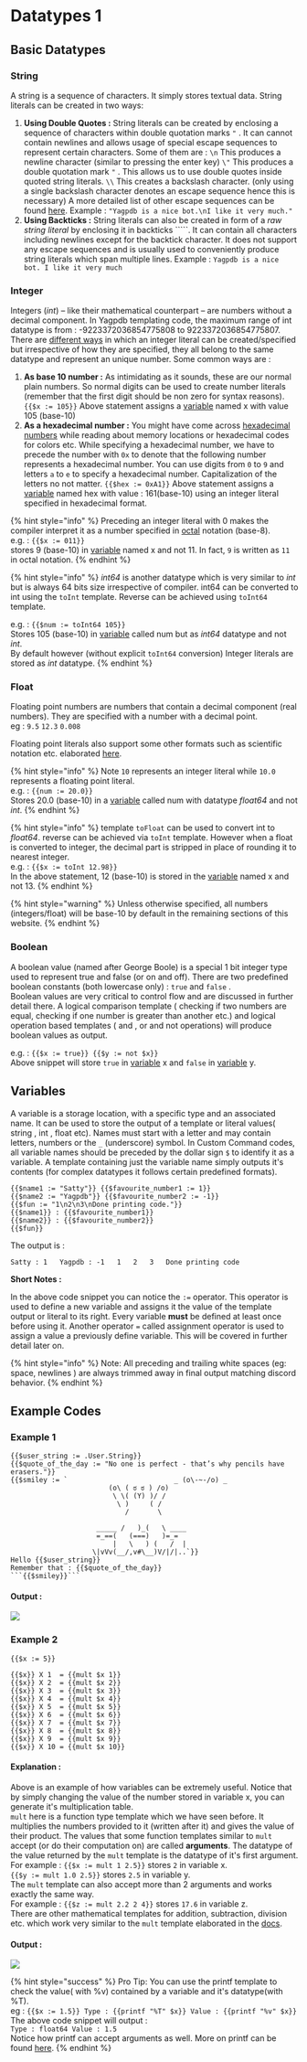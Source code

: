 # Datatypes 1

## Basic Datatypes

### String

A string is a sequence of characters. It simply stores textual data. String literals can be created in two ways:

1.  **Using Double Quotes :**  String literals can be created by enclosing a sequence of characters within double quotation marks `"` . It can cannot contain newlines and allows usage of special escape sequences to represent certain characters. Some of them are :  `\n` This produces a newline character \(similar to pressing the enter key\) `\"` This produces a double quotation mark `"` . This allows us to use double quotes inside quoted       string literals. `\\` This creates a backslash character. \(only using a single backslash character denotes an escape sequence hence this is necessary\)  A more detailed list of other escape sequences can be found [here](http://xahlee.info/golang/golang_string_backslash_escape.html). Example : `"Yagpdb is a nice bot.\nI like it very much."` 
2. **Using Backticks :** String literals can also be created in form of a _raw string literal_ by enclosing it in backticks `````. It can contain all characters including newlines except for the backtick character. It does not support any escape sequences and is usually used to conveniently produce string literals which span multiple lines.  Example :  ```Yagpdb is a nice bot. I like it very much```

### Integer

Integers \(_int_\) – like their mathematical counterpart – are numbers without a decimal component. In Yagpdb templating code, the maximum range of int datatype is from : -9223372036854775808 to 9223372036854775807. There are [different ways](https://golang.org/ref/spec#Integer_literals) in which an integer literal can be created/specified but irrespective of how they are specified, they all belong to the same datatype and represent an unique number. Some common ways are :

1. **As base 10 number :** As intimidating as it sounds, these are our normal plain numbers. So normal digits can be used to create number literals \(remember that the first digit should be non zero for syntax reasons\).  `{{$x := 105}}` Above statement assigns a [variable](https://yagpdb.gitbook.io/learnyagpdb/beginner/datatypes_1#variables) named x with value 105 \(base-10\) 
2. **As a hexadecimal number :** You might have come across [hexadecimal numbers](https://simple.wikipedia.org/wiki/Hexadecimal) while reading about memory locations or hexadecimal codes for colors etc. While specifying a hexadecimal number, we have to precede the number with `0x` to denote that the following number represents a hexadecimal number. You can use digits from `0` to `9` and letters `a` to `e` to specify a hexadecimal number. Capitalization of the letters no not matter. `{{$hex := 0xA1}}` Above statement assigns a [variable](https://yagpdb.gitbook.io/learnyagpdb/beginner/datatypes_1#variables) named hex with value : 161\(base-10\) using an integer literal specified in hexadecimal format.

{% hint style="info" %}
Preceding an integer literal with 0 makes the compiler interpret it as a number specified in [octal](https://simple.wikipedia.org/wiki/Octal) notation \(base-8\).   
e.g. : `{{$x := 011}}`   
stores 9 \(base-10\) in [variable](https://yagpdb.gitbook.io/learnyagpdb/beginner/datatypes_1#variables) named x and not 11. In fact, `9` is written as `11` in octal notation.
{% endhint %}

{% hint style="info" %}
_int64_ is another datatype which is very similar to _int_ but is always 64 bits size irrespective of compiler. int64 can be converted to int using the `toInt` template. Reverse can be achieved using `toInt64` template.

e.g. :  `{{$num := toInt64 105}}`  
Stores 105 \(base-10\) in [variable](https://yagpdb.gitbook.io/learnyagpdb/beginner/datatypes_1#variables) called num but as _int64_ datatype and not _int_.  
By default however \(without explicit `toInt64` conversion\) Integer literals are stored as _int_ datatype.
{% endhint %}

### Float

Floating point numbers are numbers that contain a decimal component \(real numbers\). They are specified with a number with a decimal point.   
eg : `9.5` `12.3` `0.008`

Floating point literals also support some other formats such as scientific notation etc. elaborated [here](https://golang.org/ref/spec#Floating-point_literals).

{% hint style="info" %}
Note `10` represents an integer literal while `10.0` represents a floating point literal.  
e.g. : `{{num := 20.0}}`   
Stores 20.0 \(base-10\) in a [variable](https://yagpdb.gitbook.io/learnyagpdb/beginner/datatypes_1#variables) called num with datatype _float64_ and not _int_. 
{% endhint %}

{% hint style="info" %}
template `toFloat` can be used to convert int to _float64_. reverse can be achieved via `toInt` template. However when a float is converted to integer, the decimal part is stripped in place of rounding it to nearest integer.  
e.g. : `{{$x := toInt 12.98}}`   
In the above statement, 12 \(base-10\) is stored in the [variable](https://yagpdb.gitbook.io/learnyagpdb/beginner/datatypes_1#variables) named x and not 13. 
{% endhint %}

{% hint style="warning" %}
Unless otherwise specified, all numbers \(integers/float\) will be base-10 by default in the remaining sections of this website.
{% endhint %}

### Boolean

A boolean value \(named after George Boole\) is a special 1 bit integer type used to represent true and false \(or on and off\). There are two predefined boolean constants \(both lowercase only\) : `true` and `false` .  
Boolean values are very critical to control flow and are discussed in further detail there. A logical comparison template \( checking if two numbers are equal, checking if one number is greater than another etc.\) and logical operation based templates \( and , or and not operations\) will produce boolean values as output.  
  
e.g. :   `{{$x := true}} {{$y := not $x}}`  
Above snippet will store `true` in [variable](https://yagpdb.gitbook.io/learnyagpdb/beginner/datatypes_1#variables) x and `false` in [variable](https://yagpdb.gitbook.io/learnyagpdb/beginner/datatypes_1#variables) y.

## Variables

A variable is a storage location, with a specific type and an associated name. It can be used to store the output of a template or literal values\( string , int , float etc\).  Names must start with a letter and may contain letters, numbers or the `_` \(underscore\) symbol. In Custom Command codes, all variable names should be preceded by the dollar sign `$` to identify it as a variable. A template containing just the variable name simply outputs it's contents \(for complex datatypes it follows certain predefined formats\).

```text
{{$name1 := "Satty"}} {{$favourite_number1 := 1}}
{{$name2 := "Yagpdb"}} {{$favourite_number2 := -1}}
{{$fun := "1\n2\n3\nDone printing code."}} 
{{$name1}} : {{$favourite_number1}}
{{$name2}} : {{$favourite_number2}}
{{$fun}}
```

The output is :

`Satty : 1  
Yagpdb : -1  
1  
2  
3  
Done printing code`

**Short Notes :**

In the above code snippet you can notice the `:=` operator. This operator is used to define a new variable and assigns it the value of the template output or literal to its right. Every variable **must** be defined at least once before using it. Another operator `=` called assignment operator is used to assign a value a previously define variable. This will be covered in further detail later on.

{% hint style="info" %}
Note: All preceding and trailing white spaces \(eg: space, newlines \) are always trimmed away in final output matching discord behavior.
{% endhint %}

## Example Codes

### Example 1

```text
{{$user_string := .User.String}}
{{$quote_of_the_day := "No one is perfect - that’s why pencils have erasers."}}
{{$smiley := `                          _ (o\-~-/o) _
                        (o\ ( ಠ ಠ ) /o)
                         \ \( (Y) )/ /
                          \ )     ( /
                            /       \

                     _____ /   )_(   \ ____
                     =_==(   (===)   )=_=
                         |   \   ) (   /  |
                    \|vVv(__/,v#\__)V/|/|..`}}
Hello {{$user_string}}
Remember that : {{$quote_of_the_day}}
```{{$smiley}}```                  
```

#### Output :

![](../.gitbook/assets/image%20%287%29.png)

### 

### Example 2

```text
{{$x := 5}}

{{$x}} X 1  = {{mult $x 1}}
{{$x}} X 2  = {{mult $x 2}}
{{$x}} X 3  = {{mult $x 3}}
{{$x}} X 4  = {{mult $x 4}}
{{$x}} X 5  = {{mult $x 5}}
{{$x}} X 6  = {{mult $x 6}}
{{$x}} X 7  = {{mult $x 7}}
{{$x}} X 8  = {{mult $x 8}}
{{$x}} X 9  = {{mult $x 9}}
{{$x}} X 10 = {{mult $x 10}}
```

#### Explanation :

Above is an example of how variables can be extremely useful. Notice that by simply changing the value of the number stored in variable x, you can generate it's multiplication table.   
`mult` here is a function type template which we have seen before. It multiplies the numbers provided to it \(written after it\) and gives the value of their product. The values that some function templates similar to `mult` accept \(or do their computation on\) are called **arguments**. The datatype of the value returned by the `mult` template is the datatype of it's first argument.   
For example : `{{$x := mult 1 2.5}}`       stores `2` in variable x.  
                         `{{$y := mult 1.0 2.5}}`   stores `2.5` in variable y.  
The `mult` template can also accept more than 2 arguments and works exactly the same way.  
For example : `{{$z := mult 2.2 2 4}}`   stores `17.6` in variable z.   
There are other mathematical templates for addition, subtraction, division etc. which work very similar to the `mult` template elaborated in the [docs](https://docs.yagpdb.xyz/reference/templates#math-functions).  


#### Output :

![](../.gitbook/assets/image.png)

{% hint style="success" %}
Pro Tip: You can use the printf template to check the value\( with %v\) contained by a variable and it's datatype\(with %T\).  
eg :  `{{$x := 1.5}} Type : {{printf "%T" $x}} Value : {{printf "%v" $x}}`  
The above code snippet will output :   
`Type : float64 Value : 1.5`  
Notice how printf can accept arguments as well. More on printf can be found [here](https://golang.org/pkg/fmt/).
{% endhint %}




